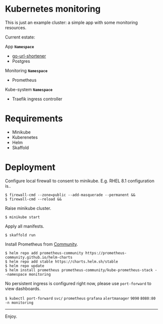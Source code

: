 # Kubernetes monitoring

This is just an example cluster: a simple app with some monitoring resources. 

Current estate:

App **`Namespace`**
* [go-url-shortener](https://github.com/xcoulon/go-url-shortener)
* Postgres

Monitoring **`Namespace`**
* Prometheus

Kube-system **`Namespace`**
* Traefik ingress controller

# Requirements

* Minikube
* Kuberenetes 
* Helm
* Skaffold


# Deployment

Configure local firewall to consent to minikube. E.g. RHEL 8.1 configuration is..
```
$ firewall-cmd --zone=public --add-masquerade --permanent &&
$ firewall-cmd --reload &&
```

Raise minikube cluster.
```
$ minikube start 
```

Apply all manifests.
```
$ skaffold run
```

Install Prometheus from [Community](https://github.com/prometheus-community/helm-charts/tree/main/charts/kube-prometheus-stack).
```
$ helm repo add prometheus-community https://prometheus-community.github.io/helm-charts
$ helm repo add stable https://charts.helm.sh/stable
$ helm repo update
$ helm install prometheus prometheus-community/kube-prometheus-stack --namespace monitoring
```

No persistent ingress is configured right now, please use `port-forward` to view dashboards. 

`$ kubectl port-forward` `svc/` `prometheus` `grafana` `alertmanager` `9090` `8080:80` `-n monitoring`

---

Enjoy.
